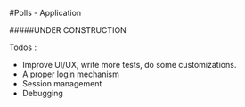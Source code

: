 #Polls - Application

#####UNDER CONSTRUCTION

Todos : 
* Improve UI/UX, write more tests, do some customizations.
* A proper login mechanism
* Session management
* Debugging

